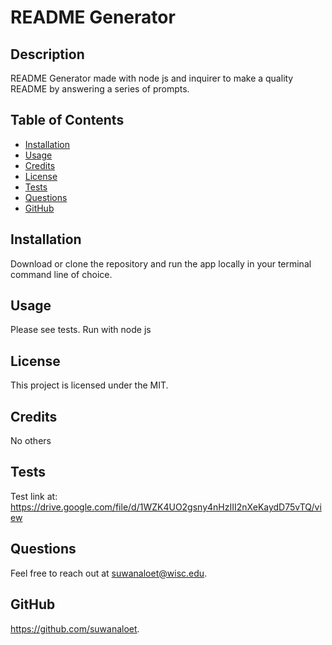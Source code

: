 # README Generator
  ## Description
  README Generator made with node js and inquirer to make a quality README by answering a series of prompts.

  ## Table of Contents
  * [Installation](#installation)
  * [Usage](#usage)
  * [Credits](#credits)
  * [License](#license)
  * [Tests](#tests)
  * [Questions](#questions)
  * [GitHub](#github)

  ## Installation 
  Download or clone the repository and run the app locally in your terminal command line of choice.

  ## Usage
  Please see tests. Run with node js
   
  ## License
  This project is licensed under the MIT.

  ## Credits
  No others

  ## Tests
  Test link at: https://drive.google.com/file/d/1WZK4UO2gsny4nHzIII2nXeKaydD75vTQ/view
  
  ## Questions
  Feel free to reach out at suwanaloet@wisc.edu.

  ## GitHub
  https://github.com/suwanaloet.
